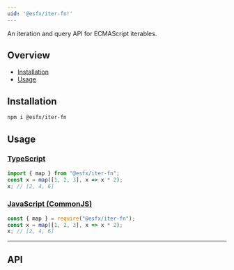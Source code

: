 ```yaml
---
uid: '@esfx/iter-fn!'
---
```


An iteration and query API for ECMAScript iterables.

## Overview

* [Installation](#installation)
* [Usage](#usage)

## Installation

```sh
npm i @esfx/iter-fn
```

## Usage

### [TypeScript](#tab/ts)
```ts
import { map } from "@esfx/iter-fn";
const x = map([1, 2, 3], x => x * 2);
x; // [2, 4, 6]
```

### [JavaScript (CommonJS)](#tab/js)
```ts
const { map } = require("@esfx/iter-fn");
const x = map([1, 2, 3], x => x * 2);
x; // [2, 4, 6]
```

***

## API

